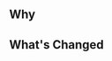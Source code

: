 ## Why

<!-- Why did you create this PR -->

## What's Changed

<!-- Please describe your changes -->
